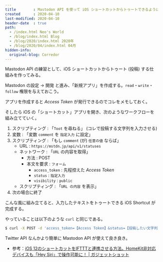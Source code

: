 ```yaml
---
title        : Mastodon API を使って iOS ショートカットからトゥートできるようにしてみる
created      : 2020-04-10
last-modified: 2020-04-10
header-date  : true
path:
  - /index.html Neo's World
  - /blog/index.html Blog
  - /blog/2020/index.html 2020年
  - /blog/2020/04/index.html 04月
hidden-info:
  original-blog: Corredor
---
```


Mastodon API の練習として、iOS ショートカットからトゥート (投稿) する仕組みを作ってみる。

Mastodon の設定 → 開発 と進み、「新規アプリ」を作成する。`read`・`write`・`follow` 権限を与えておこう。

アプリを作成すると _Access Token_ が発行できるのでコレをメモしておく。

そしたら iOS の「ショートカット」アプリを開き、次のようなワークフローを組み立てていく。

1. スクリプティング : 「`Toot` を尋ねる」 (コレで投稿する文字列を入力させる)
2. 変数 : 「変数 `comment` を `指定入力` に設定」
3. スクリプティング : 「もし `comment` (が) `任意の値` ならば」
    - URL : `https://mstdn.jp/api/v1/statuses`
    - ネットワーク : 「`URL` の内容を取得」
        - 方法 : POST
        - 本文を要求 : `フォーム`
            - `access_token` : 先程控えた _Access Token_
            - `status` : `指定入力`
            - `visibility` : `public`
    - スクリプティング : 「`URL の内容` を表示」
4. 次の場合に終了

こんな風に組み立てると、入力したテキストをトゥートできる iOS Shortcut が完成する。

やっていることは以下のような `curl` と同じである。

```bash
$ curl -X POST -d 'access_token=【Access Token】&status=【投稿したい文字列】&visibility=public' https://mstdn.jp/api/v1/statuses
```

Twitter API なんかより簡単に Mastodon API が使えて良き良き。

- 参考：[iOS 12のショートカットをIFTTTと連携させる方法。HomeKit非対応デバイスも「Hey Siri」で操作可能に！ | ガジェットショット](https://gadget-shot.com/guide/42820)
